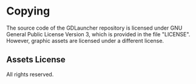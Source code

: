 # Copying
The source code of the GDLauncher repository is licensed under GNU General Public License Version 3, which is 
provided in the file "LICENSE". However, graphic assets are licensed under a different license.

## Assets License
All rights reserved.